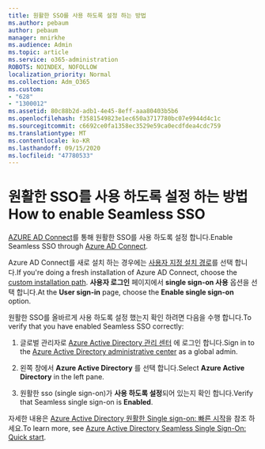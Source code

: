 ```yaml
---
title: 원활한 SSO를 사용 하도록 설정 하는 방법
ms.author: pebaum
author: pebaum
manager: mnirkhe
ms.audience: Admin
ms.topic: article
ms.service: o365-administration
ROBOTS: NOINDEX, NOFOLLOW
localization_priority: Normal
ms.collection: Adm_O365
ms.custom:
- "628"
- "1300012"
ms.assetid: 80c88b2d-adb1-4e45-8eff-aaa80403b5b6
ms.openlocfilehash: f3581549823e1ec650a3717780bc07e9944d4c1c
ms.sourcegitcommit: c6692ce0fa1358ec3529e59ca0ecdfdea4cdc759
ms.translationtype: MT
ms.contentlocale: ko-KR
ms.lasthandoff: 09/15/2020
ms.locfileid: "47780533"
---
```

# <a name="how-to-enable-seamless-sso"></a><span data-ttu-id="24291-102">원활한 SSO를 사용 하도록 설정 하는 방법</span><span class="sxs-lookup"><span data-stu-id="24291-102">How to enable Seamless SSO</span></span>

<span data-ttu-id="24291-103">[AZURE AD Connect](https://docs.microsoft.com/azure/active-directory/connect/active-directory-aadconnect)를 통해 원활한 SSO를 사용 하도록 설정 합니다.</span><span class="sxs-lookup"><span data-stu-id="24291-103">Enable Seamless SSO through [Azure AD Connect](https://docs.microsoft.com/azure/active-directory/connect/active-directory-aadconnect).</span></span>
  
<span data-ttu-id="24291-104">Azure AD Connect를 새로 설치 하는 경우에는 [사용자 지정 설치 경로](https://docs.microsoft.com/azure/active-directory/connect/active-directory-aadconnect-get-started-custom)를 선택 합니다.</span><span class="sxs-lookup"><span data-stu-id="24291-104">If you're doing a fresh installation of Azure AD Connect, choose the [custom installation path](https://docs.microsoft.com/azure/active-directory/connect/active-directory-aadconnect-get-started-custom).</span></span> <span data-ttu-id="24291-105">**사용자 로그인** 페이지에서 **single sign-on 사용** 옵션을 선택 합니다.</span><span class="sxs-lookup"><span data-stu-id="24291-105">At the **User sign-in** page, choose the **Enable single sign-on** option.</span></span>
  
<span data-ttu-id="24291-106">원활한 SSO를 올바르게 사용 하도록 설정 했는지 확인 하려면 다음을 수행 합니다.</span><span class="sxs-lookup"><span data-stu-id="24291-106">To verify that you have enabled Seamless SSO correctly:</span></span>
  
1. <span data-ttu-id="24291-107">글로벌 관리자로 [Azure Active Directory 관리 센터](https://aad.portal.azure.com) 에 로그인 합니다.</span><span class="sxs-lookup"><span data-stu-id="24291-107">Sign in to the [Azure Active Directory administrative center](https://aad.portal.azure.com) as a global admin.</span></span>

2. <span data-ttu-id="24291-108">왼쪽 창에서 **Azure Active Directory** 를 선택 합니다.</span><span class="sxs-lookup"><span data-stu-id="24291-108">Select **Azure Active Directory** in the left pane.</span></span>

3. <span data-ttu-id="24291-109">원활한 sso (single sign-on)가 **사용 하도록 설정**되어 있는지 확인 합니다.</span><span class="sxs-lookup"><span data-stu-id="24291-109">Verify that Seamless single sign-on is **Enabled**.</span></span>

<span data-ttu-id="24291-110">자세한 내용은 [Azure Active Directory 원활한 Single sign-on: 빠른 시작](https://docs.microsoft.com/azure/active-directory/connect/active-directory-aadconnect-sso-quick-start)을 참조 하세요.</span><span class="sxs-lookup"><span data-stu-id="24291-110">To learn more, see [Azure Active Directory Seamless Single Sign-On: Quick start](https://docs.microsoft.com/azure/active-directory/connect/active-directory-aadconnect-sso-quick-start).</span></span>
  